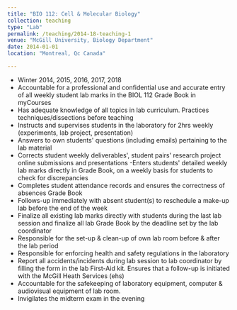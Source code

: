 ```yaml
---
title: "BIO 112: Cell & Molecular Biology"
collection: teaching
type: "Lab"
permalink: /teaching/2014-18-teaching-1
venue: "McGill University, Biology Department"
date: 2014-01-01
location: "Montreal, Qc Canada"

---
```

- Winter 2014, 2015, 2016, 2017, 2018
- Accountable for a professional and confidential use and accurate entry of all weekly student lab marks in the BIOL 112 Grade Book in myCourses
- Has adequate knowledge of all topics in lab curriculum. Practices techniques/dissections before teaching
- Instructs and supervises students in the laboratory for 2hrs weekly (experiments, lab project, presentation)
- Answers to own students' questions (including emails) pertaining to the lab material
- Corrects student weekly deliverables', student pairs' research project online submissions and presentations
-Enters students' detailed weekly lab marks directly in Grade Book, on a weekly basis for students to check for discrepancies
- Completes student attendance records and ensures the correctness of absences Grade Book
- Follows-up immediately with absent student(s) to reschedule a make-up lab before the end of the week
- Finalize all existing lab marks directly with students during the last lab session and finalize all lab Grade Book by the deadline set by the lab coordinator
- Responsible for the set-up & clean-up of own lab room before & after the lab period
- Responsible for enforcing health and safety regulations in the laboratory
- Report all accidents/incidents during lab session to lab coordinator by filling the form in the lab First-Aid kit. Ensures that a follow-up is initiated with the McGill Heath Services (ehs)
- Accountable for the safekeeping of laboratory equipment, computer & audiovisual equipment of lab room.
- Invigilates the midterm exam in the evening


